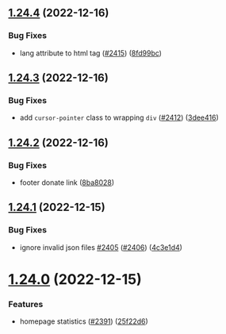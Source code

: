 ## [1.24.4](https://github.com/EddieHubCommunity/LinkFree/compare/v1.24.3...v1.24.4) (2022-12-16)


### Bug Fixes

* lang attribute to html tag ([#2415](https://github.com/EddieHubCommunity/LinkFree/issues/2415)) ([8fd99bc](https://github.com/EddieHubCommunity/LinkFree/commit/8fd99bca60860d5c5bf4322903eb70f19f2e5d9f))



## [1.24.3](https://github.com/EddieHubCommunity/LinkFree/compare/v1.24.2...v1.24.3) (2022-12-16)


### Bug Fixes

* add `cursor-pointer` class to wrapping `div` ([#2412](https://github.com/EddieHubCommunity/LinkFree/issues/2412)) ([3dee416](https://github.com/EddieHubCommunity/LinkFree/commit/3dee416609317b8be0c17f0d54459eadb2665ce7))



## [1.24.2](https://github.com/EddieHubCommunity/LinkFree/compare/v1.24.1...v1.24.2) (2022-12-16)


### Bug Fixes

* footer donate link ([8ba8028](https://github.com/EddieHubCommunity/LinkFree/commit/8ba802869e26ec4473d6a2875696c7b0102139ea))



## [1.24.1](https://github.com/EddieHubCommunity/LinkFree/compare/v1.24.0...v1.24.1) (2022-12-15)


### Bug Fixes

* ignore invalid json files [#2405](https://github.com/EddieHubCommunity/LinkFree/issues/2405) ([#2406](https://github.com/EddieHubCommunity/LinkFree/issues/2406)) ([4c3e1d4](https://github.com/EddieHubCommunity/LinkFree/commit/4c3e1d447418ce89049402d1d3b8b3aae5fdb037))



# [1.24.0](https://github.com/EddieHubCommunity/LinkFree/compare/v1.23.5...v1.24.0) (2022-12-15)


### Features

* homepage statistics ([#2391](https://github.com/EddieHubCommunity/LinkFree/issues/2391)) ([25f22d6](https://github.com/EddieHubCommunity/LinkFree/commit/25f22d6defbab04b519479fe920a787aab039e7d))



